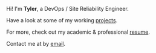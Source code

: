 ---
---

Hi! I'm **Tyler**, a DevOps / Site Reliability Engineer.

Have a look at some of my working [projects].

For more, check out my academic & professional [resume].

Contact me at by [email].



[projects]: https://github.com/tekkno89
[resume]: https://linkedin.com/in/tknotek
[email]: mailto:tyler@7ekkno.com
